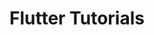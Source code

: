 ---
title: "Flutter Tutorials"
description: "Swift is a popular programming language for building iOS and macOS apps. Our Swift tutorials are designed for developers of all skill levels and cover the basics to advanced techniques. Learn how to build powerful, interactive apps with clear and concise lessons. Improve your skills and become a proficient Swift developer."
image: "images/swiftui-course-main.png"
layout: "swiftui-course"
draft: false

# chapters
course:
  enable: true
  title: "Flutter Tutorials"
  course_list:
  - name: "Improve your Flutter Navigation with Routes"
    content: "Learn how to use Routes to navigate between the different pages that make up an application developed with Flutter."
    url: "https://raulferrer.dev/blog/flutter_navigation_routes/"
    date: 2020-03-08
  - name: "Learn how to build in Flutter: Widgets"
    content: "Widgets are the main components in an application developed with Flutter. Learn what types there are, how to create them and how to use them."
    url: "https://raulferrer.dev/blog/learn_how_build_widgets_flutter/"
    date: 2020-01-12
  - name: "Deploy the Moor database on Flutter!"
    content: "Moor is one of the most used databases when developing applications with Flutter. Learn in a practical way to use Moor by developing an application with Flutter and Moor."
    url: "https://raulferrer.dev/blog/moor_database_flutter/"
    date: 2019-12-28
  - name: "Do you want to learn to program with Flutter? Get ready!"
    content: "Widgets are the main components in an application developed with Flutter. Learn what types there are, how to create them and how to use them."
    url: "https://raulferrer.dev/blog/learn_programming_with_flutter/"
    date: 2019-12-28
  - name: "Flutter Forward 2023: Going Beyond"
    content: "Learn where is heading Flutter."
    url: "https://raulferrer.dev/blog/forward_flutter_2023/"
    date: 2023-01-26
---